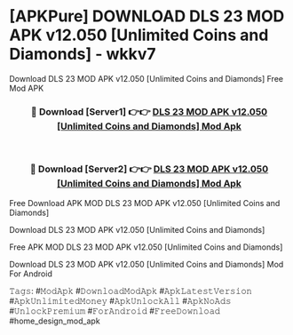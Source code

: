 # [APKPure] DOWNLOAD DLS 23 MOD APK v12.050 [Unlimited Coins and Diamonds] - wkkv7
Download DLS 23 MOD APK v12.050 [Unlimited Coins and Diamonds] Free Mod APK

<div align="center">
<h3>🔴 Download [Server1] 👉👉 <a href="https://apk-comot.site?title=DLS_23_MOD_APK_v12.050_[Unlimited_Coins_and_Diamonds]">DLS 23 MOD APK v12.050 [Unlimited Coins and Diamonds] Mod Apk</a></h3><br>

<h3>🔴 Download [Server2] 👉👉 <a href="https://apk-comot.site?title=DLS_23_MOD_APK_v12.050_[Unlimited_Coins_and_Diamonds]">DLS 23 MOD APK v12.050 [Unlimited Coins and Diamonds] Mod Apk</a></h3>
</div>


Free Download APK MOD DLS 23 MOD APK v12.050 [Unlimited Coins and Diamonds]

Download DLS 23 MOD APK v12.050 [Unlimited Coins and Diamonds] 

Free APK MOD DLS 23 MOD APK v12.050 [Unlimited Coins and Diamonds] 

Download DLS 23 MOD APK v12.050 [Unlimited Coins and Diamonds] Mod For Android

𝚃𝚊𝚐𝚜: #𝙼𝚘𝚍𝙰𝚙𝚔 #𝙳𝚘𝚠𝚗𝚕𝚘𝚊𝚍𝙼𝚘𝚍𝙰𝚙𝚔 #𝙰𝚙𝚔𝙻𝚊𝚝𝚎𝚜𝚝𝚅𝚎𝚛𝚜𝚒𝚘𝚗 #𝙰𝚙𝚔𝚄𝚗𝚕𝚒𝚖𝚒𝚝𝚎𝚍𝙼𝚘𝚗𝚎𝚢 #𝙰𝚙𝚔𝚄𝚗𝚕𝚘𝚌𝚔𝙰𝚕𝚕 #𝙰𝚙𝚔𝙽𝚘𝙰𝚍𝚜 #𝚄𝚗𝚕𝚘𝚌𝚔𝙿𝚛𝚎𝚖𝚒𝚞𝚖 #𝙵𝚘𝚛𝙰𝚗𝚍𝚛𝚘𝚒𝚍 #𝙵𝚛𝚎𝚎𝙳𝚘𝚠𝚗𝚕𝚘𝚊𝚍 #home_design_mod_apk